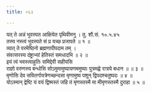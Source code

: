 ```yaml
---
title: ०६३

---
```

यत् ते अन्नं भुवस्पत आक्षियेत पृथिवीमनु । तु. शौ.सं. १०.५.४५  
तस्य नस्त्वं भुवस्पते सं प्र यच्छ प्रजापते ॥ १ ॥  
व्यात् ते परमेष्ठिनो ब्रह्मणापीपदाम तम् ।  
संवत्सरस्य दंष्ट्राभ्यां हेतिस्तं समधादभि ॥ २ ॥  
इयं त्वं भवस्त्वाहुतिः समिद्देवी सहीयसि  
राज्ञो वरुणस्य बन्धोसि सोऽमुमामुष्यायणममुष्याः पुत्रमह्वे रात्रये बधान ॥ ॥ ३ ॥  
मृणोसि देव सवितर्गायत्रेणच्छन्दसा मृणामुष्य पशून् द्विपदश्चतुष्पदः ॥ ४ ॥  
योऽस्मान् द्वेष्टि यं वयं द्विष्मस्तं जहि तं मृणस्तस्मै मा मीमृणस्तस्मै दुराहा ॥ ५ ॥  